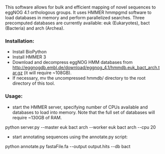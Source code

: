 This software allows for bulk and efficient mapping of novel sequences to eggNOG
4.1 orthologous groups. It uses HMMER hmmpgmd software to load databases in
memory and perform parallelized searches. Three precomputed databases are
currently available: euk (Eukaryotes), bact (Bacteria) and arch (Archea).

### Installation: 

- Install BioPython
- Install HMMER 3
- Download and decompress eggNOG HMM databases from http://eggnogdb.embl.de/download/eggnog_4.1/hmmdb.euk_bact_arch.tar.gz (it will require ~108GB). 
- If necessary, mv the uncompressed hmmdb/ directory to the root directory of this tool. 

### Usage: 
- start the HMMER server, specifying number of CPUs available and databases to load into memory. Note that the full set of databases will require ~130GB of RAM. 
 
python server.py --master euk bact arch --worker euk bact arch --cpu 20

- start annotating sequences using the annotate.py script: 

python annotate.py fastaFile.fa --output output.hits --db bact

 
  
